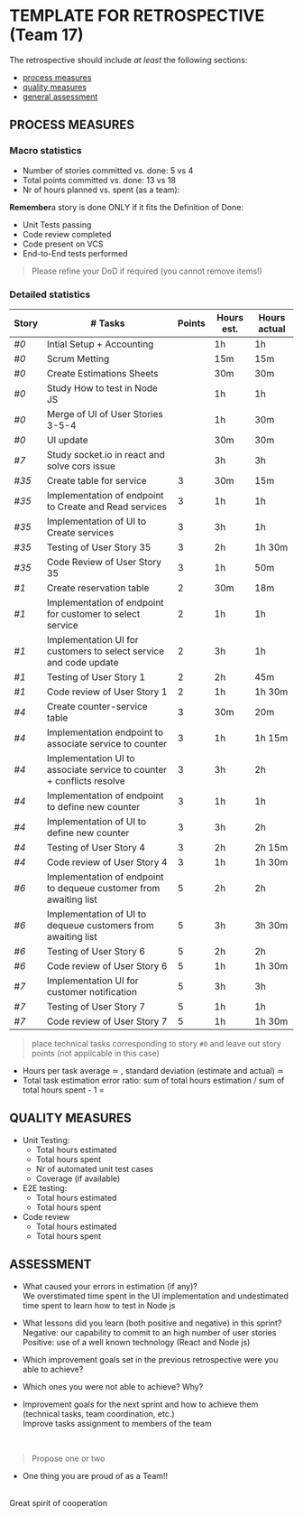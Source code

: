 TEMPLATE FOR RETROSPECTIVE (Team 17)
=====================================

The retrospective should include _at least_ the following
sections:

- [process measures](#process-measures)
- [quality measures](#quality-measures)
- [general assessment](#assessment)

## PROCESS MEASURES 

### Macro statistics

- Number of stories committed vs. done: 5 vs 4 
- Total points committed vs. done: 13 vs 18
- Nr of hours planned vs. spent (as a team): 

**Remember**a story is done ONLY if it fits the Definition of Done:
 
- Unit Tests passing
- Code review completed
- Code present on VCS
- End-to-End tests performed

> Please refine your DoD if required (you cannot remove items!) 

### Detailed statistics

| Story  | # Tasks | Points | Hours est. | Hours actual |
|--------|---------|--------|------------|--------------|
| _#0_   |    Intial Setup + Accounting     |       |      1h      |     1h         |
|_#0_      |   Scrum Metting      |        |     15m       |       15m       |
|_#0_      |   Create Estimations Sheets      |        |     30m       |       30m       |
|_#0_      |   Study How to test in Node JS      |        |     1h       |        1h      |
|_#0_      |   Merge of UI of User Stories 3-5-4      |        |     1h       |       30m       |
|_#0_ | UI update |  | 30m | 30m |
|_#7_      |   Study socket.io in react and solve cors issue     |        |     3h       |       3h       |
|_#35_      |   Create table for service     |    3    |     30m       |       15m       |
|_#35_      |   Implementation of endpoint to Create and Read services     |   3     |     1h       |       1h       |
|_#35_      |   Implementation of UI to Create services|    3    |     3h       |       1h       |
|_#35_      |   Testing of User Story 35 |    3    |     2h       |       1h 30m       
|_#35_      |   Code Review of User Story 35 |     3   |     1h       |       50m       ||
|_#1_      |   Create reservation table|     2   |     30m       |       18m       |
|_#1_      |   Implementation of endpoint for customer to select service |     2   |     1h      |       1h     |
|_#1_      |  Implementation UI for customers to select service and code update |     2   |     3h      |       1h     |
|_#1_      |  Testing of User Story 1 |     2   |     2h      |       45m     |
|_#1_      |  Code review of User Story 1 |     2   |     1h      |       1h 30m     |
|_#4_      |  Create counter-service table |     3   |     30m      |       20m     |
|_#4_      |  Implementation endpoint to associate service to counter |     3   |     1h      |       1h 15m    |
|_#4_      |  Implementation UI to associate service to counter + conflicts resolve |     3   |     3h      |       2h     |
|_#4_      |  Implementation of endpoint to define new counter |     3   |     1h      |       1h     |
|_#4_      |  Implementation of UI to define new counter |     3   |     3h      |       2h     |
|_#4_      |  Testing of User Story 4 |     3   |     2h      |       2h 15m     |
|_#4_ |  Code review of User Story 4 | 3 | 1h | 1h 30m |
|_#6_ |  Implementation of endpoint to dequeue customer from awaiting list | 5 | 2h | 2h |
|_#6_ | Implementation of UI to dequeue customers from awaiting list  | 5 | 3h | 3h 30m |
|_#6_ | Testing of User Story 6 | 5 | 2h | 2h |
|_#6_ |  Code review of User Story 6 | 5 | 1h | 1h 30m |
|_#7_ |  Implementation UI for customer notification | 5 | 3h | 3h |
|_#7_ |  Testing of User Story 7 | 5 | 1h | 1h |
|_#7_ | Code review of User Story 7 | 5 | 1h | 1h 30m |


> place technical tasks corresponding to story `#0` and leave out story points (not applicable in this case)

- Hours per task average ≃ , standard deviation (estimate and actual) ≃ 
- Total task estimation error ratio: sum of total hours estimation / sum of total hours spent - 1 = 

  
## QUALITY MEASURES 

- Unit Testing:
  - Total hours estimated
  - Total hours spent
  - Nr of automated unit test cases 
  - Coverage (if available)
- E2E testing:
  - Total hours estimated
  - Total hours spent
- Code review 
  - Total hours estimated 
  - Total hours spent
  



## ASSESSMENT

- What caused your errors in estimation (if any)? 
<br/>We overstimated time spent in the UI implementation and undestimated time spent to learn how to test in Node js  

- What lessons did you learn (both positive and negative) in this sprint? <br/>Negative: our capability to commit to an high number of user stories<br/>
Positive: use of a well known technology (React and Node js)

- Which improvement goals set in the previous retrospective were you able to achieve? 
  
- Which ones you were not able to achieve? Why?

- Improvement goals for the next sprint and how to achieve them (technical tasks, team coordination, etc.)
<br/>Improve tasks assignment to members of the team
<br/>

> Propose one or two

- One thing you are proud of as a Team!!
<br/>
Great spirit of cooperation